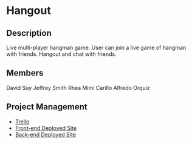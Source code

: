 # Hangout

## Description

Live multi-player hangman game. User can join a live game of hangman with friends. Hangout and chat with friends. 

## Members

David Suy
Jeffrey Smith
Rhea Mimi Carillo
Alfredo Orquiz

## Project Management

- [Trello](https://trello.com/b/QmnI6hI4/hangout)
- [Front-end Deployed Site](https://hangout-live.netlify.app)
- [Back-end Deployed Site](https://hangout-live-backend.herokuapp.com)

